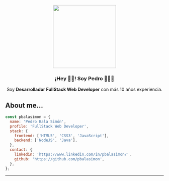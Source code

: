 <p align="center" width="300">
   <img align="center" width="200" src="https://user-images.githubusercontent.com/23562247/110936182-c7e0cf00-8330-11eb-89af-3ae587eacd67.png" />
   <h3 align="center">¡Hey 👏🏻! Soy Pedro 🧑🏼‍💻</h3>
</p>

<p align="center">Soy <strong>Desarrollador FullStack Web Developer</strong> con más 10 años experiencia.</p>

## About me...
```js
const pbalasimon = {
  name: 'Pedro Bala Simón',
  profile: 'FullStack Web Developer',
  stack: {
    frontend: ['HTML5', 'CSS3', 'JavaScript'],
    backend: ['NodeJS', 'Java'],
  },
  contact: {
    linkedin: 'https://www.linkedin.com/in/pbalasimon/',
    github: 'https://github.com/pbalasimon',
  },
};
```
---
